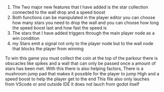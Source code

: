 1. The Two major new features that I have added is the star collection connected to the wall drop and a speed boost
2. Both functions can be manipulated in the player editor you can choose how many stars you need to drop the wall and you can choose how long the speed boost last and how fast the speed is
3. The stars that I have added triggers through the main player node as a win condition
4. my Stars emit a signal not only to the player node but to the wall node that blocks the player from winning

To win this game you must collect the coin at the top of the parkour there is obscacles like spikes and a wall that can only be passed once a amount of stars has been met. With this there is also helping factors, There is a mushroom jump pad that makes it possible for the player to jump High and a speed boost to help the player get to the end This file also only lauches from VScode or and outside IDE it does not lauch from godot itself
